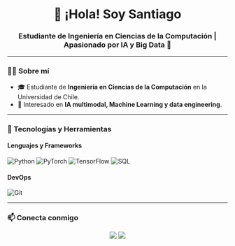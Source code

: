 <!-- Encabezado con estilo -->
<h1 align="center">👋 ¡Hola! Soy Santiago</h1>
<h3 align="center">Estudiante de Ingeniería en Ciencias de la Computación | Apasionado por IA y Big Data 🚀</h3>

---

### 🧑‍💻 Sobre mí
- 🎓 Estudiante de **Ingeniería en Ciencias de la Computación** en la Universidad de Chile.  
- 🤖 Interesado en **IA multimodal, Machine Learning y data engineering**.  

---

### 🔧 Tecnologías y Herramientas

#### Lenguajes y Frameworks  
![Python](https://img.shields.io/badge/Python-3776AB?style=for-the-badge&logo=python&logoColor=white)
![PyTorch](https://img.shields.io/badge/PyTorch-EE4C2C?style=for-the-badge&logo=pytorch&logoColor=white)
![TensorFlow](https://img.shields.io/badge/TensorFlow-FF6F00?style=for-the-badge&logo=tensorflow&logoColor=white)
![SQL](https://img.shields.io/badge/SQL-003B57?style=for-the-badge&logo=postgresql&logoColor=white)


#### DevOps  
![Git](https://img.shields.io/badge/Git-F05032?style=for-the-badge&logo=git&logoColor=white)

---

### 📫 Conecta conmigo
<p align="center">
  <a href="https://www.linkedin.com/in/santiago-haberle-monsalve-115088297/"><img src="https://img.shields.io/badge/LinkedIn-0A66C2?style=for-the-badge&logo=linkedin&logoColor=white"/></a>
  <a href="mailto:santiago.haberle@uf.uchile.cl"><img src="https://img.shields.io/badge/Email-D14836?style=for-the-badge&logo=gmail&logoColor=white"/></a>
</p>

